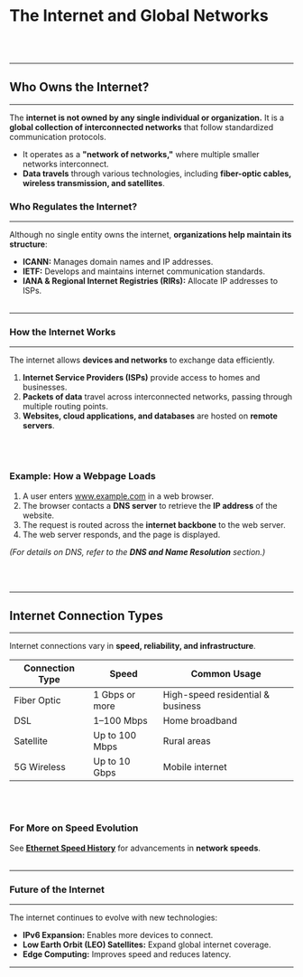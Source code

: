# The Internet and Global Networks
<br><br>

---
## Who Owns the Internet?
---

The **internet is not owned by any single individual or organization.** It is a **global collection of interconnected networks** that follow standardized communication protocols.

- It operates as a **"network of networks,"** where multiple smaller networks interconnect.
- **Data travels** through various technologies, including **fiber-optic cables, wireless transmission, and satellites**.

### **Who Regulates the Internet?**
---

Although no single entity owns the internet, **organizations help maintain its structure**:
- **ICANN:** Manages domain names and IP addresses.
- **IETF:** Develops and maintains internet communication standards.
- **IANA & Regional Internet Registries (RIRs):** Allocate IP addresses to ISPs.
<br><br>

---
### **How the Internet Works**
---

The internet allows **devices and networks** to exchange data efficiently.

1. **Internet Service Providers (ISPs)** provide access to homes and businesses.
2. **Packets of data** travel across interconnected networks, passing through multiple routing points.
3. **Websites, cloud applications, and databases** are hosted on **remote servers**.

<br><br>

### **Example: How a Webpage Loads**
1. A user enters www.example.com in a web browser.
2. The browser contacts a **DNS server** to retrieve the **IP address** of the website.
3. The request is routed across the **internet backbone** to the web server.
4. The web server responds, and the page is displayed.

*(For details on DNS, refer to the **DNS and Name Resolution** section.)*

<br><br>

---
## Internet Connection Types
---

Internet connections vary in **speed, reliability, and infrastructure**.

<table class="notesTable">
    <thead>
        <tr class="tableHeader">
            <th class="tableCellHeader">Connection Type</th>
            <th class="tableCellHeader">Speed</th>
            <th class="tableCellHeader">Common Usage</th>
        </tr>
    </thead>
    <tbody>
        <tr class="tableRow">
            <td class="tableCell">Fiber Optic</td>
            <td class="tableCell">1 Gbps or more</td>
            <td class="tableCell">High-speed residential & business</td>
        </tr>
        <tr class="tableRow">
            <td class="tableCell">DSL</td>
            <td class="tableCell">1–100 Mbps</td>
            <td class="tableCell">Home broadband</td>
        </tr>
        <tr class="tableRow">
            <td class="tableCell">Satellite</td>
            <td class="tableCell">Up to 100 Mbps</td>
            <td class="tableCell">Rural areas</td>
        </tr>
        <tr class="tableRow">
            <td class="tableCell">5G Wireless</td>
            <td class="tableCell">Up to 10 Gbps</td>
            <td class="tableCell">Mobile internet</td>
        </tr>
    </tbody>
</table>
<br><br>

### **For More on Speed Evolution**

See **[Ethernet Speed History](./ethernetspeedshistory.md)** for advancements in **network speeds**.
<br><br>

---
### **Future of the Internet**
---

The internet continues to evolve with new technologies:
- **IPv6 Expansion:** Enables more devices to connect.
- **Low Earth Orbit (LEO) Satellites:** Expand global internet coverage.
- **Edge Computing:** Improves speed and reduces latency.

---
